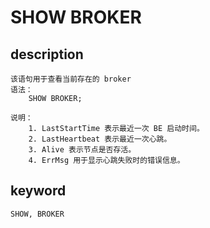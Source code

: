 <!-- 
Licensed to the Apache Software Foundation (ASF) under one
or more contributor license agreements.  See the NOTICE file
distributed with this work for additional information
regarding copyright ownership.  The ASF licenses this file
to you under the Apache License, Version 2.0 (the
"License"); you may not use this file except in compliance
with the License.  You may obtain a copy of the License at

  http://www.apache.org/licenses/LICENSE-2.0

Unless required by applicable law or agreed to in writing,
software distributed under the License is distributed on an
"AS IS" BASIS, WITHOUT WARRANTIES OR CONDITIONS OF ANY
KIND, either express or implied.  See the License for the
specific language governing permissions and limitations
under the License.
-->

# SHOW BROKER
## description
    该语句用于查看当前存在的 broker 
    语法：
        SHOW BROKER;

    说明：
        1. LastStartTime 表示最近一次 BE 启动时间。
        2. LastHeartbeat 表示最近一次心跳。
        3. Alive 表示节点是否存活。
        4. ErrMsg 用于显示心跳失败时的错误信息。
        
## keyword
    SHOW, BROKER

